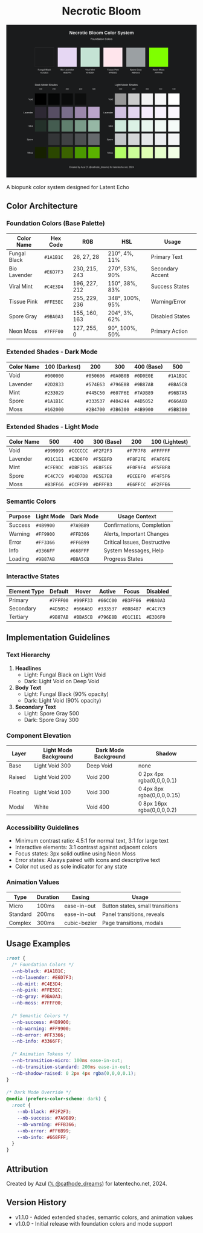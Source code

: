 <h1 align="center">Necrotic Bloom</h1>

![Necrotic Bloom Color System](necroticBloom-enhanced.svg)

A biopunk color system designed for Latent Echo

## Color Architecture

### Foundation Colors (Base Palette)
| Color Name    | Hex Code | RGB           | HSL                  | Usage                |
|--------------|----------|---------------|----------------------|----------------------|
| Fungal Black | `#1A1B1C` | 26, 27, 28   | 210°, 4%, 11%       | Primary Text        |
| Bio Lavender | `#E6D7F3` | 230, 215, 243| 270°, 53%, 90%      | Secondary Accent    |
| Viral Mint   | `#C4E3D4` | 196, 227, 212| 150°, 38%, 83%      | Success States      |
| Tissue Pink  | `#FFE5EC` | 255, 229, 236| 348°, 100%, 95%     | Warning/Error       |
| Spore Gray   | `#9BA0A3` | 155, 160, 163| 204°, 3%, 62%       | Disabled States     |
| Neon Moss    | `#7FFF00` | 127, 255, 0  | 90°, 100%, 50%      | Primary Action      |

### Extended Shades - Dark Mode
| Color Name     | 100 (Darkest) | 200        | 300        | 400 (Base)  | 500        |
|---------------|--------------|------------|------------|-------------|------------|
| Void          | `#000000`    | `#050606`  | `#0A0B0B`  | `#0D0E0E`   | `#1A1B1C`  |
| Lavender      | `#2D2833`    | `#574E63`  | `#796E8B`  | `#9B87AB`   | `#BBA5CB`  |
| Mint          | `#233029`    | `#445C50`  | `#607F6E`  | `#7A9B89`   | `#96B7A5`  |
| Spore         | `#1A1B1C`    | `#333537`  | `#404244`  | `#4D5052`   | `#666A6D`  |
| Moss          | `#162000`    | `#2B4700`  | `#3B6300`  | `#4B9900`   | `#5BB300`  |

### Extended Shades - Light Mode
| Color Name     | 500         | 400         | 300 (Base)  | 200         | 100 (Lightest) |
|---------------|-------------|-------------|-------------|-------------|----------------|
| Void          | `#999999`   | `#CCCCCC`   | `#F2F2F3`   | `#F7F7F8`   | `#FFFFFF`      |
| Lavender      | `#D1C1E1`   | `#E3D6F0`   | `#F5EBFD`   | `#F8F2FE`   | `#FAF6FE`      |
| Mint          | `#CFE9DC`   | `#DBF1E5`   | `#E8F5EE`   | `#F0F9F4`   | `#F5FBF8`      |
| Spore         | `#C4C7C9`   | `#D4D7D8`   | `#E5E7E8`   | `#ECEEF0`   | `#F4F5F6`      |
| Moss          | `#B3FF66`   | `#CCFF99`   | `#DFFFB3`   | `#E6FFCC`   | `#F2FFE6`      |

### Semantic Colors
| Purpose       | Light Mode   | Dark Mode    | Usage Context                    |
|--------------|-------------|--------------|----------------------------------|
| Success      | `#4B9900`   | `#7A9B89`    | Confirmations, Completion       |
| Warning      | `#FF9900`   | `#FFB366`    | Alerts, Important Changes       |
| Error        | `#FF3366`   | `#FF6B99`    | Critical Issues, Destructive    |
| Info         | `#3366FF`   | `#668FFF`    | System Messages, Help           |
| Loading      | `#9B87AB`   | `#BBA5CB`    | Progress States                 |

### Interactive States
| Element Type  | Default      | Hover       | Active      | Focus       | Disabled     |
|--------------|-------------|-------------|-------------|-------------|--------------|
| Primary      | `#7FFF00`   | `#99FF33`   | `#66CC00`   | `#B3FF66`   | `#9BA0A3`    |
| Secondary    | `#4D5052`   | `#666A6D`   | `#333537`   | `#808487`   | `#C4C7C9`    |
| Tertiary     | `#9B87AB`   | `#BBA5CB`   | `#796E8B`   | `#D1C1E1`   | `#E3D6F0`    |

## Implementation Guidelines

### Text Hierarchy
1. **Headlines**
   - Light: Fungal Black on Light Void
   - Dark: Light Void on Deep Void
2. **Body Text**
   - Light: Fungal Black (90% opacity)
   - Dark: Light Void (90% opacity)
3. **Secondary Text**
   - Light: Spore Gray 500
   - Dark: Spore Gray 300

### Component Elevation
| Layer         | Light Mode Background | Dark Mode Background | Shadow                          |
|--------------|---------------------|--------------------|---------------------------------|
| Base         | Light Void 300      | Deep Void         | none                            |
| Raised       | Light Void 200      | Void 200          | 0 2px 4px rgba(0,0,0,0.1)      |
| Floating     | Light Void 100      | Void 300          | 0 4px 8px rgba(0,0,0,0.15)     |
| Modal        | White               | Void 400          | 0 8px 16px rgba(0,0,0,0.2)     |

### Accessibility Guidelines
- Minimum contrast ratio: 4.5:1 for normal text, 3:1 for large text
- Interactive elements: 3:1 contrast against adjacent colors
- Focus states: 3px solid outline using Neon Moss
- Error states: Always paired with icons and descriptive text
- Color not used as sole indicator for any state

### Animation Values
| Type         | Duration | Easing                | Usage                           |
|-------------|----------|----------------------|----------------------------------|
| Micro       | 100ms    | ease-in-out          | Button states, small transitions |
| Standard    | 200ms    | ease-in-out          | Panel transitions, reveals       |
| Complex     | 300ms    | cubic-bezier         | Page transitions, modals         |

## Usage Examples

```css
:root {
  /* Foundation Colors */
  --nb-black: #1A1B1C;
  --nb-lavender: #E6D7F3;
  --nb-mint: #C4E3D4;
  --nb-pink: #FFE5EC;
  --nb-gray: #9BA0A3;
  --nb-moss: #7FFF00;
  
  /* Semantic Colors */
  --nb-success: #4B9900;
  --nb-warning: #FF9900;
  --nb-error: #FF3366;
  --nb-info: #3366FF;
  
  /* Animation Tokens */
  --nb-transition-micro: 100ms ease-in-out;
  --nb-transition-standard: 200ms ease-in-out;
  --nb-shadow-raised: 0 2px 4px rgba(0,0,0,0.1);
}

/* Dark Mode Override */
@media (prefers-color-scheme: dark) {
  :root {
    --nb-black: #F2F2F3;
    --nb-success: #7A9B89;
    --nb-warning: #FFB366;
    --nb-error: #FF6B99;
    --nb-info: #668FFF;
  }
}
```

## Attribution

Created by Azul ([𝕏 @cathode_dreams](https://x.com/cathode_dreams)) for latentecho.net, 2024.

## Version History

- v1.1.0 - Added extended shades, semantic colors, and animation values
- v1.0.0 - Initial release with foundation colors and mode support